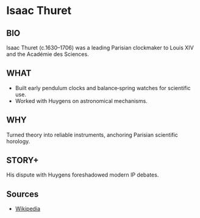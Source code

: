 # Isaac Thuret

## BIO
Isaac Thuret (c.1630–1706) was a leading Parisian clockmaker to Louis XIV and the Académie des Sciences.

## WHAT
- Built early pendulum clocks and balance‑spring watches for scientific use.
- Worked with Huygens on astronomical mechanisms.

## WHY
Turned theory into reliable instruments, anchoring Parisian scientific horology.

## STORY+
His dispute with Huygens foreshadowed modern IP debates.

## Sources

- [Wikipedia](https://en.wikipedia.org/wiki/Isaac_Thuret)
